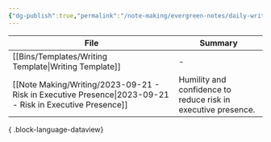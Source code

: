 ```yaml
---
{"dg-publish":true,"permalink":"/note-making/evergreen-notes/daily-writing-challenges/","tags":["writing","dailyChallenges"],"created":"","updated":""}
---
```


| File                                                                                                        | Summary                                                       |
| ----------------------------------------------------------------------------------------------------------- | ------------------------------------------------------------- |
| [[Bins/Templates/Writing Template\|Writing Template]]                                                    | \-                                                            |
| [[Note Making/Writing/2023-09-21 - Risk in Executive Presence\|2023-09-21 - Risk in Executive Presence]] | Humility and confidence to reduce risk in executive presence. |

{ .block-language-dataview}
